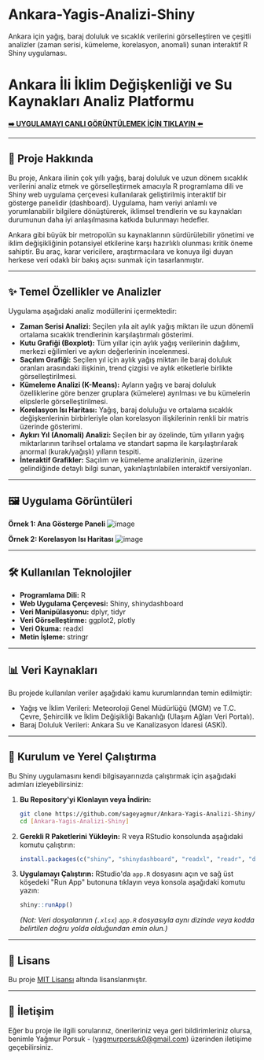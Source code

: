 # Ankara-Yagis-Analizi-Shiny
Ankara için yağış, baraj doluluk ve sıcaklık verilerini görselleştiren ve çeşitli analizler (zaman serisi, kümeleme, korelasyon, anomali) sunan interaktif R Shiny uygulaması.
# Ankara İli İklim Değişkenliği ve Su Kaynakları Analiz Platformu

**[➡️ UYGULAMAYI CANLI GÖRÜNTÜLEMEK İÇİN TIKLAYIN ⬅️](https://yagmurporsuk.shinyapps.io/ankara-yagmur/)**

---

## 📝 Proje Hakkında

Bu proje, Ankara ilinin çok yıllı yağış, baraj doluluk ve uzun dönem sıcaklık verilerini analiz etmek ve görselleştirmek amacıyla R programlama dili ve Shiny web uygulama çerçevesi kullanılarak geliştirilmiş interaktif bir gösterge panelidir (dashboard). Uygulama, ham veriyi anlamlı ve yorumlanabilir bilgilere dönüştürerek, iklimsel trendlerin ve su kaynakları durumunun daha iyi anlaşılmasına katkıda bulunmayı hedefler.

Ankara gibi büyük bir metropolün su kaynaklarının sürdürülebilir yönetimi ve iklim değişikliğinin potansiyel etkilerine karşı hazırlıklı olunması kritik öneme sahiptir. 
Bu araç, karar vericilere, araştırmacılara ve konuya ilgi duyan herkese veri odaklı bir bakış açısı sunmak için tasarlanmıştır.

---

## ✨ Temel Özellikler ve Analizler

Uygulama aşağıdaki analiz modüllerini içermektedir:

* **Zaman Serisi Analizi:** Seçilen yıla ait aylık yağış miktarı ile uzun dönemli ortalama sıcaklık trendlerinin karşılaştırmalı gösterimi.
* **Kutu Grafiği (Boxplot):** Tüm yıllar için aylık yağış verilerinin dağılımı, merkezi eğilimleri ve aykırı değerlerinin incelenmesi.
* **Saçılım Grafiği:** Seçilen yıl için aylık yağış miktarı ile baraj doluluk oranları arasındaki ilişkinin, trend çizgisi ve aylık etiketlerle birlikte görselleştirilmesi.
* **Kümeleme Analizi (K-Means):** Ayların yağış ve baraj doluluk özelliklerine göre benzer gruplara (kümelere) ayrılması ve bu kümelerin elipslerle görselleştirilmesi.
* **Korelasyon Isı Haritası:** Yağış, baraj doluluğu ve ortalama sıcaklık değişkenlerinin birbirleriyle olan korelasyon ilişkilerinin renkli bir matris üzerinde gösterimi.
* **Aykırı Yıl (Anomali) Analizi:** Seçilen bir ay özelinde, tüm yılların yağış miktarlarının tarihsel ortalama ve standart sapma ile karşılaştırılarak anormal (kurak/yağışlı) yılların tespiti.
* **İnteraktif Grafikler:** Saçılım ve kümeleme analizlerinin, üzerine gelindiğinde detaylı bilgi sunan, yakınlaştırılabilen interaktif versiyonları.

---

## 🖼️ Uygulama Görüntüleri

**Örnek 1: Ana Gösterge Paneli**
![image](https://github.com/user-attachments/assets/29761d4b-38af-4b9a-a206-62cfb8fbc954)


**Örnek 2: Korelasyon Isı Haritası**
![image](https://github.com/user-attachments/assets/97479cab-354e-4d4d-85b6-71c523c048a1)

---

## 🛠️ Kullanılan Teknolojiler

* **Programlama Dili:** R
* **Web Uygulama Çerçevesi:** Shiny, shinydashboard
* **Veri Manipülasyonu:** dplyr, tidyr
* **Veri Görselleştirme:** ggplot2, plotly
* **Veri Okuma:** readxl
* **Metin İşleme:** stringr

---

## 📊 Veri Kaynakları

Bu projede kullanılan veriler aşağıdaki kamu kurumlarından temin edilmiştir:

* Yağış ve İklim Verileri: Meteoroloji Genel Müdürlüğü (MGM) ve T.C. Çevre, Şehircilik ve İklim Değişikliği Bakanlığı (Ulaşım Ağları Veri Portalı).
* Baraj Doluluk Verileri: Ankara Su ve Kanalizasyon İdaresi (ASKİ).

---

## 🚀 Kurulum ve Yerel Çalıştırma

Bu Shiny uygulamasını kendi bilgisayarınızda çalıştırmak için aşağıdaki adımları izleyebilirsiniz:

1.  **Bu Repository'yi Klonlayın veya İndirin:**
    ```bash
    git clone https://github.com/sageyagmur/Ankara-Yagis-Analizi-Shiny/tree/main
    cd [Ankara-Yagis-Analizi-Shiny]
    ```
2.  **Gerekli R Paketlerini Yükleyin:**
    R veya RStudio konsolunda aşağıdaki komutu çalıştırın:
    ```R
    install.packages(c("shiny", "shinydashboard", "readxl", "readr", "dplyr", "tidyr", "ggplot2", "stringr", "plotly"))
    ```
3.  **Uygulamayı Çalıştırın:**
    RStudio'da `app.R` dosyasını açın ve sağ üst köşedeki "Run App" butonuna tıklayın veya konsola aşağıdaki komutu yazın:
    ```R
    shiny::runApp()
    ```
    *(Not: Veri dosyalarının (`.xlsx`) `app.R` dosyasıyla aynı dizinde veya kodda belirtilen doğru yolda olduğundan emin olun.)*

---

## 📄 Lisans

Bu proje [MIT Lisansı](LICENSE) altında lisanslanmıştır. 

---

## 👤 İletişim 

Eğer bu proje ile ilgili sorularınız, önerileriniz veya geri bildirimleriniz olursa, benimle Yağmur Porsuk - (yagmurporsuk0@gmail.com)  üzerinden iletişime geçebilirsiniz.
